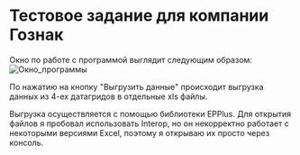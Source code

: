 # Тестовое задание для компании Гознак

Окно по работе с программой выглядит следующим образом:
![Окно_программы](https://github.com/EclipsePLZ/goznak_test_task/assets/84061271/a8693699-5681-495e-a3de-8ca19f07365f)


По нажатию на кнопку "Выгрузить данные" происходит выгрузка данных из 4-ех датагридов в отдельные xls файлы.

Выгрузка осуществляется с помощью библиотеки EPPlus. Для открытия файлов я пробовал использовать Interop, но он некорректно работает с некоторыми версиями Excel, поэтому я открываю их просто через консоль.
